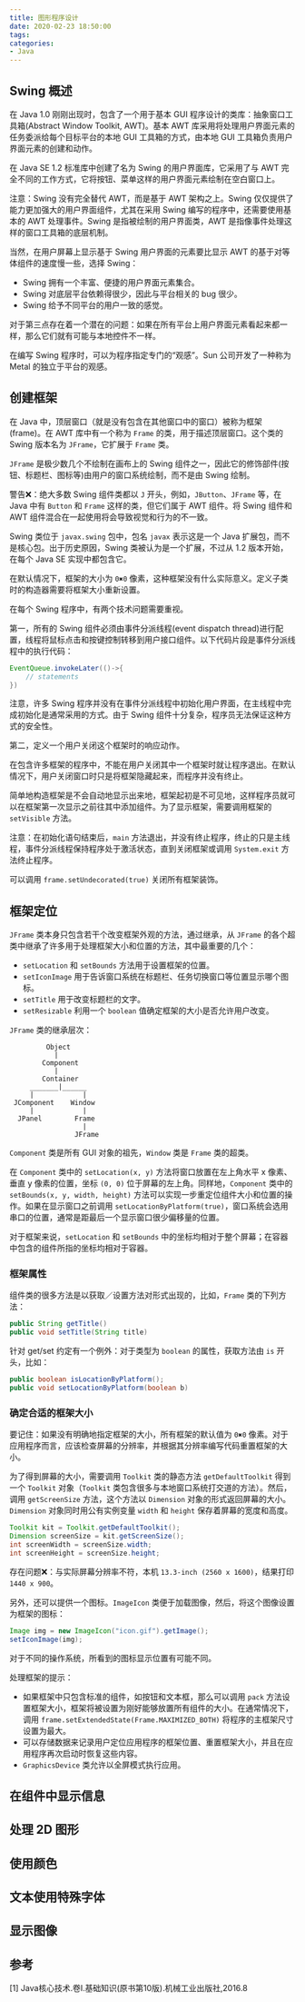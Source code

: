 ```yaml
---
title: 图形程序设计
date: 2020-02-23 18:50:00
tags:
categories:
- Java
---
```


## Swing 概述
在 Java 1.0 刚刚出现时，包含了一个用于基本 GUI 程序设计的类库：抽象窗口工具箱(Abstract Window Toolkit, AWT)。基本 AWT 库采用将处理用户界面元素的任务委派给每个目标平台的本地 GUI 工具箱的方式，由本地 GUI 工具箱负责用户界面元素的创建和动作。

在 Java SE 1.2 标准库中创建了名为 Swing 的用户界面库，它采用了与 AWT 完全不同的工作方式，它将按钮、菜单这样的用户界面元素绘制在空白窗口上。

注意：Swing 没有完全替代 AWT，而是基于 AWT 架构之上。Swing 仅仅提供了能力更加强大的用户界面组件，尤其在采用 Swing 编写的程序中，还需要使用基本的 AWT 处理事件。Swing 是指被绘制的用户界面类，AWT 是指像事件处理这样的窗口工具箱的底层机制。

当然，在用户屏幕上显示基于 Swing 用户界面的元素要比显示 AWT 的基于对等体组件的速度慢一些，选择 Swing：
- Swing 拥有一个丰富、便捷的用户界面元素集合。
- Swing 对底层平台依赖得很少，因此与平台相关的 bug 很少。
- Swing 给予不同平台的用户一致的感觉。

对于第三点存在着一个潜在的问题：如果在所有平台上用户界面元素看起来都一样，那么它们就有可能与本地控件不一样。

在编写 Swing 程序时，可以为程序指定专门的“观感”。Sun 公司开发了一种称为 Metal 的独立于平台的观感。


## 创建框架
在 Java 中，顶层窗口（就是没有包含在其他窗口中的窗口）被称为框架(frame)。在 AWT 库中有一个称为 `Frame` 的类，用于描述顶层窗口。这个类的 Swing 版本名为 `JFrame`，它扩展于 `Frame` 类。

`JFrame` 是极少数几个不绘制在画布上的 Swing 组件之一，因此它的修饰部件(按钮、标题栏、图标等)由用户的窗口系统绘制，而不是由 Swing 绘制。

警告❌：绝大多数 Swing 组件类都以 `J` 开头，例如，`JButton`、`JFrame` 等，在 Java 中有 `Button` 和 `Frame` 这样的类，但它们属于 AWT 组件。将 Swing 组件和 AWT 组件混合在一起使用将会导致视觉和行为的不一致。

Swing 类位于 `javax.swing` 包中，包名 `javax` 表示这是一个 Java 扩展包，而不是核心包。出于历史原因，Swing 类被认为是一个扩展，不过从 1.2 版本开始，在每个 Java SE 实现中都包含它。

在默认情况下，框架的大小为 `0✖️0` 像素，这种框架没有什么实际意义。定义子类时的构造器需要将框架大小重新设置。

在每个 Swing 程序中，有两个技术问题需要重视。

第一，所有的 Swing 组件必须由事件分派线程(event dispatch thread)进行配置，线程将鼠标点击和按键控制转移到用户接口组件。以下代码片段是事件分派线程中的执行代码：
```java
EventQueue.invokeLater(()->{
    // statements
})
```
注意，许多 Swing 程序并没有在事件分派线程中初始化用户界面，在主线程中完成初始化是通常采用的方式。由于 Swing 组件十分复杂，程序员无法保证这种方式的安全性。

第二，定义一个用户关闭这个框架时的响应动作。

在包含许多框架的程序中，不能在用户关闭其中一个框架时就让程序退出。在默认情况下，用户关闭窗口时只是将框架隐藏起来，而程序并没有终止。

简单地构造框架是不会自动地显示出来地，框架起初是不可见地，这样程序员就可以在框架第一次显示之前往其中添加组件。为了显示框架，需要调用框架的 `setVisible` 方法。

注意：在初始化语句结束后，`main` 方法退出，并没有终止程序，终止的只是主线程，事件分派线程保持程序处于激活状态，直到关闭框架或调用 `System.exit` 方法终止程序。

可以调用 `frame.setUndecorated(true)` 关闭所有框架装饰。


## 框架定位
`JFrame` 类本身只包含若干个改变框架外观的方法，通过继承，从 `JFrame` 的各个超类中继承了许多用于处理框架大小和位置的方法，其中最重要的几个：
- `setLocation` 和 `setBounds` 方法用于设置框架的位置。
- `setIconImage` 用于告诉窗口系统在标题栏、任务切换窗口等位置显示哪个图标。
- `setTitle` 用于改变标题栏的文字。
- `setResizable` 利用一个 `boolean` 值确定框架的大小是否允许用户改变。

`JFrame` 类的继承层次：
```
         Object
           |
        Component
           |
        Container
     _______|______
     |            | 
 JComponent    Window
     |            | 
  JPanel        Frame
                  |
                JFrame
```
`Component` 类是所有 GUI 对象的祖先，`Window` 类是 `Frame` 类的超类。

在 `Component` 类中的 `setLocation(x, y)` 方法将窗口放置在左上角水平 x 像素、垂直 y 像素的位置，坐标 `(0, 0)` 位于屏幕的左上角。同样地，`Component` 类中的 `setBounds(x, y, width, height)` 方法可以实现一步重定位组件大小和位置的操作。如果在显示窗口之前调用 `setLocationByPlatform(true)`，窗口系统会选用串口的位置，通常是距最后一个显示窗口很少偏移量的位置。

对于框架来说，`setLocation` 和 `setBounds` 中的坐标均相对于整个屏幕；在容器中包含的组件所指的坐标均相对于容器。

### 框架属性
组件类的很多方法是以获取／设置方法对形式出现的，比如，`Frame` 类的下列方法：
```java
public String getTitle()
public void setTitle(String title)
```

针对 get/set 约定有一个例外：对于类型为 `boolean` 的属性，获取方法由 `is` 开头，比如：
```java
public boolean isLocationByPlatform();
public void setLocationByPlatform(boolean b)
```

### 确定合适的框架大小
要记住：如果没有明确地指定框架的大小，所有框架的默认值为 `0✖️0` 像素。对于应用程序而言，应该检查屏幕的分辨率，并根据其分辨率编写代码重置框架的大小。

为了得到屏幕的大小，需要调用 `Toolkit` 类的静态方法 `getDefaultToolkit` 得到一个 `Toolkit` 对象（`Toolkit` 类包含很多与本地窗口系统打交道的方法）。然后，调用 `getScreenSize` 方法，这个方法以 `Dimension` 对象的形式返回屏幕的大小。`Dimension` 对象同时用公有实例变量 `width` 和 `height` 保存着屏幕的宽度和高度。
```java
Toolkit kit = Toolkit.getDefaultToolkit();
Dimension screenSize = kit.getScreenSize();
int screenWidth = screenSize.width;
int screenHeight = screenSize.height;
```
存在问题❌：与实际屏幕分辨率不符，本机 `13.3-inch (2560 x 1600)`，结果打印 `1440 x 900`。

另外，还可以提供一个图标。`ImageIcon` 类便于加载图像，然后，将这个图像设置为框架的图标：
```java
Image img = new ImageIcon("icon.gif").getImage();
setIconImage(img);
```
对于不同的操作系统，所看到的图标显示位置有可能不同。

处理框架的提示：
- 如果框架中只包含标准的组件，如按钮和文本框，那么可以调用 `pack` 方法设置框架大小，框架将被设置为刚好能够放置所有组件的大小。在通常情况下，调用 `frame.setExtendedState(Frame.MAXIMIZED_BOTH)` 将程序的主框架尺寸设置为最大。
- 可以存储数据来记录用户定位应用程序的框架位置、重置框架大小，并且在应用程序再次启动时恢复这些内容。
- `GraphicsDevice` 类允许以全屏模式执行应用。


## 在组件中显示信息

## 处理 2D 图形

## 使用颜色

## 文本使用特殊字体

## 显示图像


## 参考
[1] Java核心技术.卷Ⅰ.基础知识(原书第10版).机械工业出版社,2016.8